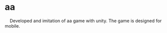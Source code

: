 # aa
&nbsp;&nbsp;&nbsp;&nbsp;Developed and imitation of aa game with unity. The game is designed for mobile.
